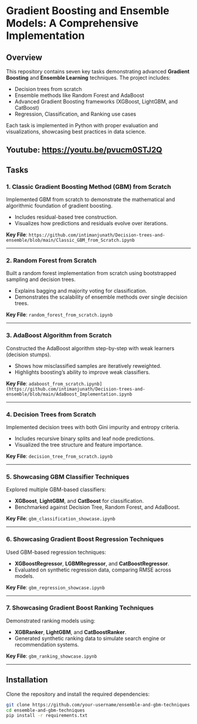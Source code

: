 # Gradient Boosting and Ensemble Models: A Comprehensive Implementation

## Overview
This repository contains seven key tasks demonstrating advanced **Gradient Boosting** and **Ensemble Learning** techniques. The project includes:
- Decision trees from scratch
- Ensemble methods like Random Forest and AdaBoost
- Advanced Gradient Boosting frameworks (XGBoost, LightGBM, and CatBoost)
- Regression, Classification, and Ranking use cases

Each task is implemented in Python with proper evaluation and visualizations, showcasing best practices in data science.

Youtube: https://youtu.be/pvucm0STJ2Q 
---

## Tasks

### 1. **Classic Gradient Boosting Method (GBM) from Scratch**
Implemented GBM from scratch to demonstrate the mathematical and algorithmic foundation of gradient boosting. 
- Includes residual-based tree construction.
- Visualizes how predictions and residuals evolve over iterations.

**Key File**: `https://github.com/intimanjunath/Decision-trees-and-ensemble/blob/main/Classic_GBM_from_Scratch.ipynb`

---

### 2. **Random Forest from Scratch**
Built a random forest implementation from scratch using bootstrapped sampling and decision trees.
- Explains bagging and majority voting for classification.
- Demonstrates the scalability of ensemble methods over single decision trees.

**Key File**: `random_forest_from_scratch.ipynb`

---

### 3. **AdaBoost Algorithm from Scratch**
Constructed the AdaBoost algorithm step-by-step with weak learners (decision stumps).
- Shows how misclassified samples are iteratively reweighted.
- Highlights boosting’s ability to improve weak classifiers.

**Key File**: `adaboost_from_scratch.ipynb](https://github.com/intimanjunath/Decision-trees-and-ensemble/blob/main/AdaBoost_Implementation.ipynb`

---

### 4. **Decision Trees from Scratch**
Implemented decision trees with both Gini impurity and entropy criteria.
- Includes recursive binary splits and leaf node predictions.
- Visualized the tree structure and feature importance.

**Key File**: `decision_tree_from_scratch.ipynb`

---

### 5. **Showcasing GBM Classifier Techniques**
Explored multiple GBM-based classifiers:
- **XGBoost**, **LightGBM**, and **CatBoost** for classification.
- Benchmarked against Decision Tree, Random Forest, and AdaBoost.

**Key File**: `gbm_classification_showcase.ipynb`

---

### 6. **Showcasing Gradient Boost Regression Techniques**
Used GBM-based regression techniques:
- **XGBoostRegressor**, **LGBMRegressor**, and **CatBoostRegressor**.
- Evaluated on synthetic regression data, comparing RMSE across models.

**Key File**: `gbm_regression_showcase.ipynb`

---

### 7. **Showcasing Gradient Boost Ranking Techniques**
Demonstrated ranking models using:
- **XGBRanker**, **LightGBM**, and **CatBoostRanker**.
- Generated synthetic ranking data to simulate search engine or recommendation systems.

**Key File**: `gbm_ranking_showcase.ipynb`

---

## Installation
Clone the repository and install the required dependencies:
```bash
git clone https://github.com/your-username/ensemble-and-gbm-techniques.git
cd ensemble-and-gbm-techniques
pip install -r requirements.txt

